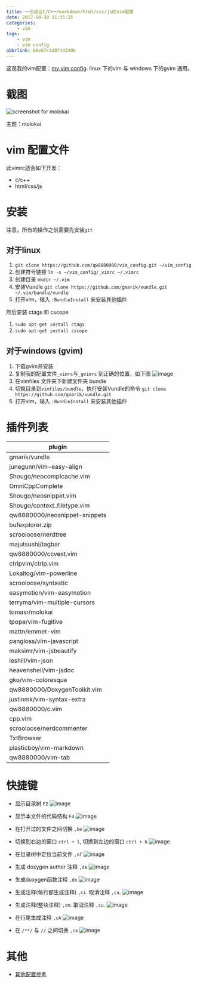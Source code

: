 ```yaml
---
title: 一份适合C/C++/markdown/html/css/js的vim配置
date: 2017-10-30 21:35:25
categories:
    - vim
tags:
    - vim
    - vim config
abbrlink: 00e87c3d0f40340b
---
```


这是我的vim配置：[my vim config](https://github.com/qw8880000/vim_config).
linux 下的vim 与 windows 下的gvim 通用。

# 截图

![screenshot for molokai](http://oxnimkw03.bkt.clouddn.com/20171030101917.png)

主题：molokai

# vim 配置文件 

此vimrc适合如下开发：

-   c/c++ 
-   html/css/js

# 安装 

注意，所有的操作之前需要先安装`git`

## 对于linux

1. `git clone https://github.com/qw8880000/vim_config.git ~/vim_config`
1. 创建符号链接 `ln -s ~/vim_config/_vimrc ~/.vimrc`
1. 创建目录 `mkdir ~/.vim`
1. 安装Vundle `git clone https://github.com/gmarik/vundle.git ~/.vim/bundle/vundle`
1. 打开vim，输入 `:BundleInstall` 来安装其他插件 

然后安装 ctags 和 cscope

1. `sudo apt-get install ctags`
1. `sudo apt-get install cscope`

## 对于windows (gvim)

1. 下载gvim并安装
1. 复制我的配置文件`_vimrc`与`_gvimrc` 到正确的位置，如下图
![image](http://oxnimkw03.bkt.clouddn.com/20171030221516.png)
1. 在vimfiles 文件夹下新建文件夹 bundle
1. 切换目录到`vimfiles/bundle`，执行安装Vundle的命令 `git clone https://github.com/gmarik/vundle.git`
1. 打开vim，输入 `:BundleInstall` 来安装其他插件 

# 插件列表

| plugin                        |
|-------------------------------|
| gmarik/vundle                 |
| junegunn/vim-easy-align       |
| Shougo/neocomplcache.vim      |
| OmniCppComplete               |
| Shougo/neosnippet.vim         |
| Shougo/context_filetype.vim   |
| qw8880000/neosnippet-snippets |
| bufexplorer.zip               |
| scrooloose/nerdtree           |
| majutsushi/tagbar             |
| qw8880000/ccvext.vim          |
| ctrlpvim/ctrlp.vim            |
| Lokaltog/vim-powerline        |
| scrooloose/syntastic          |
| easymotion/vim-easymotion     |
| terryma/vim-multiple-cursors  |
| tomasr/molokai                |
| tpope/vim-fugitive            |
| mattn/emmet-vim               |
| pangloss/vim-javascript       |
| maksimr/vim-jsbeautify        |
| leshill/vim-json              |
| heavenshell/vim-jsdoc         |
| gko/vim-coloresque            |
| qw8880000/DoxygenToolkit.vim  |
| justinmk/vim-syntax-extra     |
| qw8880000/c.vim               |
| cpp.vim                       |
| scrooloose/nerdcommenter      |
| TxtBrowser                    |
| plasticboy/vim-markdown       |
| qw8880000/vim-tab             |

# 快捷键

* 显示目录树 `F2`
![image](http://oxnimkw03.bkt.clouddn.com/f2.gif)

* 显示本文件的代码结构 `F4`
![image](http://oxnimkw03.bkt.clouddn.com/f4.gif)

* 在打开过的文件之间切换 `,be`
![image](http://oxnimkw03.bkt.clouddn.com/bufexplore.gif)

* 切换到右边的窗口 `ctrl + l`, 切换到左边的窗口 `ctrl + h`
![image](http://oxnimkw03.bkt.clouddn.com/winChange.gif)

* 在目录树中定位当前文件 `,nf`
![image](http://oxnimkw03.bkt.clouddn.com/findCurrentFile.gif)

* 生成 doxygen author 注释 `,da`
![image](http://oxnimkw03.bkt.clouddn.com/DoxAuthor.gif)

* 生成doxygen函数注释 `,dx`
![image](http://oxnimkw03.bkt.clouddn.com/DoxFunction.gif)

* 生成注释(每行都生成注释) `,ci`. 取消注释 `,cu`.
![image](http://oxnimkw03.bkt.clouddn.com/comment1.gif)

* 生成注释(整块注释) `,cm`. 取消注释 `,cu`.
![image](http://oxnimkw03.bkt.clouddn.com/comment2.gif)

* 在行尾生成注释 `,cA`
![image](http://oxnimkw03.bkt.clouddn.com/comment3.gif)

* 在 `/**/` 与 `//` 之间切换 `,ca`
![image](http://oxnimkw03.bkt.clouddn.com/comment4.gif)

# 其他

* [其他配置参考](https://github.com/VundleVim/Vundle.vim/wiki/Examples)


